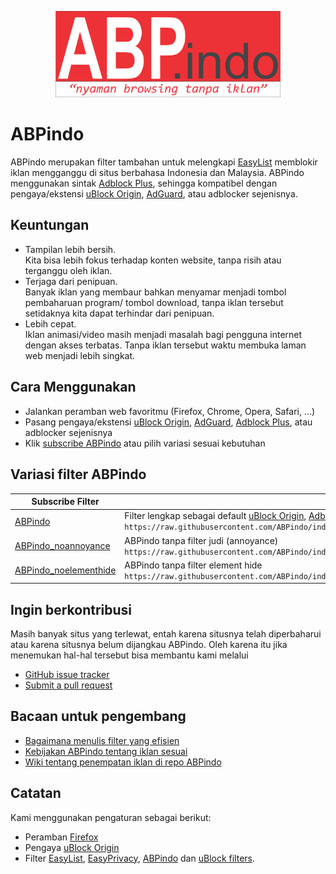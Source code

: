 <p align="center"><img src="https://raw.githubusercontent.com/ABPindo/indonesianadblockrules/master/ABPindo%202.png" width="360"></p>

# ABPindo
ABPindo merupakan filter tambahan untuk melengkapi [EasyList](https://subscribe.adblockplus.org/?location=https://easylist.to/easylist/easylist.txt&title=Easylist) memblokir iklan mengganggu di situs berbahasa Indonesia dan Malaysia. ABPindo menggunakan sintak [Adblock Plus](https://help.eyeo.com/en/adblockplus/how-to-write-filters), sehingga kompatibel dengan pengaya/ekstensi [uBlock Origin](https://github.com/gorhill/uBlock#installation), [AdGuard](https://adguard.com/en/adguard-browser-extension/overview.html), atau adblocker sejenisnya.

## Keuntungan
- Tampilan lebih bersih. </br>Kita bisa lebih fokus terhadap konten website, tanpa risih atau terganggu oleh iklan.
- Terjaga dari penipuan. </br>Banyak iklan yang membaur bahkan menyamar menjadi tombol pembaharuan program/ tombol download, tanpa iklan tersebut  setidaknya kita dapat terhindar dari penipuan.
- Lebih cepat. </br>Iklan animasi/video masih menjadi masalah bagi pengguna internet dengan akses terbatas. Tanpa iklan tersebut waktu membuka laman web menjadi lebih singkat.

## Cara Menggunakan
- Jalankan peramban web favoritmu (Firefox, Chrome, Opera, Safari, ...)
- Pasang pengaya/ekstensi [uBlock Origin](https://github.com/gorhill/uBlock#installation), [AdGuard](https://adguard.com/en/adguard-browser-extension/overview.html), [Adblock Plus](https://adblockplus.org/en/), atau adblocker sejenisnya
- Klik [subscribe ABPindo](https://subscribe.adblockplus.org/?location=https://raw.githubusercontent.com/ABPindo/indonesianadblockrules/master/subscriptions/abpindo.txt&title=ABPindo) atau pilih variasi sesuai kebutuhan

## Variasi filter ABPindo
| Subscribe Filter| Deskripsi|
| ------------- |-------------|
| [ABPindo](https://subscribe.adblockplus.org/?location=https://raw.githubusercontent.com/ABPindo/indonesianadblockrules/master/subscriptions/abpindo.txt&title=ABPindo)|Filter lengkap sebagai default [uBlock Origin](https://github.com/gorhill/uBlock#installation), [Adblock Plus](https://adblockplus.org/en/) regional Indonesia dan Malaysia <br/>`https://raw.githubusercontent.com/ABPindo/indonesianadblockrules/master/subscriptions/abpindo.txt`|
| [ABPindo_noannoyance](https://subscribe.adblockplus.org/?location=https://raw.githubusercontent.com/ABPindo/indonesianadblockrules/master/subscriptions/abpindo_noannoyance.txt&title=ABPindo_noannoyance)|ABPindo tanpa filter judi (annoyance) <br/>`https://raw.githubusercontent.com/ABPindo/indonesianadblockrules/master/subscriptions/abpindo_noannoyance.txt`|
| [ABPindo_noelementhide](https://subscribe.adblockplus.org/?location=https://raw.githubusercontent.com/ABPindo/indonesianadblockrules/master/subscriptions/abpindo_noelemhide.txt&title=ABPindo_noelementhide)|ABPindo tanpa filter element hide <br/>`https://raw.githubusercontent.com/ABPindo/indonesianadblockrules/master/subscriptions/abpindo_noelemhide.txt`|

## Ingin berkontribusi
Masih banyak situs yang terlewat, entah karena situsnya telah diperbaharui atau karena situsnya belum dijangkau ABPindo. Oleh karena itu jika menemukan hal-hal tersebut bisa membantu kami melalui
- [GitHub issue tracker](https://github.com/ABPindo/indonesianadblockrules/issues) 
- [Submit a pull request](https://github.com/ABPindo/indonesianadblockrules/pulls) 

## Bacaan untuk pengembang
- [Bagaimana menulis filter yang efisien](https://help.eyeo.com/en/adblockplus/how-to-write-filters)
- [Kebijakan ABPindo tentang iklan sesuai](https://easylist.to/pages/policy.html)
- [Wiki tentang penempatan iklan di repo ABPindo](https://github.com/ABPindo/indonesianadblockrules/wiki/Penempatan-daftar-iklan)

## Catatan
Kami menggunakan pengaturan sebagai berikut: 
- Peramban [Firefox](https://www.mozilla.org/id/firefox/) 
- Pengaya [uBlock Origin](https://github.com/gorhill/uBlock#installation) 
- Filter [EasyList](https://subscribe.adblockplus.org/?location=https://easylist.to/easylist/easylist.txt&title=Easylist), [EasyPrivacy](https://subscribe.adblockplus.org/?location=https://easylist.to/easylist/easyprivacy.txt&title=EasyPrivacy), [ABPindo](https://subscribe.adblockplus.org/?location=https://raw.githubusercontent.com/ABPindo/indonesianadblockrules/master/subscriptions/abpindo.txt&title=ABPindo) dan [uBlock filters](https://subscribe.adblockplus.org/?location=https://raw.githubusercontent.com/uBlockOrigin/uAssets/master/filters/filters.txt&title=uBlock%20filters).
